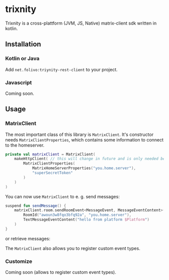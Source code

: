 # trixnity

Trixnity is a cross-plattform (JVM, JS, Native) matrix-client sdk written in kotlin.

## Installation

### Kotlin or Java

Add `net.folivo:triynity-rest-client` to your project.

### Javascript

Coming soon.

## Usage

### MatrixClient

The most important class of this library is `MatrixClient`. It's constructor needs `MatrixClientProperties`, which
contains some information to connect to the homeserver.

```kotlin
private val matrixClient = MatrixClient(
    makeHttpClient( // this will change in future and is only needed because of a bug in ktor
        MatrixClientProperties(
            MatrixHomeServerProperties("you.home.server"),
            "superSecretToken"
        )
    )
)
```

You can now use `MatrixClient` to e. g. send messages:

```kotlin
suspend fun sendMessage() {
    matrixClient.room.sendRoomEvent<MessageEvent, MessageEventContent>(
        RoomId("awoun3w8fqo3bfq92a", "you.home.server"),
        TextMessageEventContent("hello from platform $Platform")
    )
}
```

or retrieve messages:

The `MatrixClient` also allows you to register custom event types.

### Customize

Coming soon (allows to register custom event types).